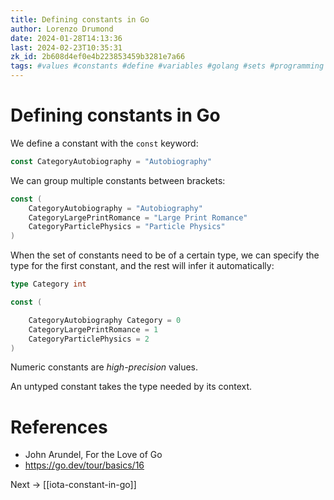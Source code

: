 ```yaml
---
title: Defining constants in Go
author: Lorenzo Drumond
date: 2024-01-28T14:13:36
last: 2024-02-23T10:35:31
zk_id: 2b608d4ef0e4b223853459b3281e7a66
tags: #values #constants #define #variables #golang #sets #programming
---
```



# Defining constants in Go
We define a constant with the `const` keyword:

```go
const CategoryAutobiography = "Autobiography"
```

We can group multiple constants between brackets:

```go
const (
    CategoryAutobiography = "Autobiography"
    CategoryLargePrintRomance = "Large Print Romance"
    CategoryParticlePhysics = "Particle Physics"
)
```

When the set of constants need to be of a certain type, we can specify the type for the first constant, and the rest will infer it automatically:
```go
type Category int

const (

    CategoryAutobiography Category = 0
    CategoryLargePrintRomance = 1
    CategoryParticlePhysics = 2
)
```

Numeric constants are _high-precision_ values.

An untyped constant takes the type needed by its context.

# References
- John Arundel, For the Love of Go
- https://go.dev/tour/basics/16

Next -> [[iota-constant-in-go]]
